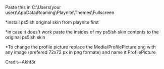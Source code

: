 Paste this in
C:\Users\(your user)\AppData\Roaming\Playnite\Themes\Fullscreen

*install ps5ish original skin from playnite first

*in case it does't work paste the insides of my ps5ish skin contents to the original ps5ish skin

*To change the profile picture replace the Media/ProfilePicture.png with any image (prefered 72x72 px in png formate) and name it ProfilePicture 

Cradit--Akht3r
